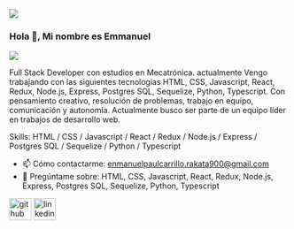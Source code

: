 ![](https://thumbs.gfycat.com/ExcellentMadeupChital-max-1mb.gif)
-------------------------------------------------------------------------------------------------------------------------------------------------------------------------
### Hola 👋, Mi nombre es Emmanuel
![](https://res.cloudinary.com/dltjb3yhc/image/upload/v1659452594/banner/Pa%C3%BAl_66_sjs9w2.png)

Full Stack Developer con estudios en Mecatrónica. actualmente Vengo trabajando con las siguientes tecnologias HTML, CSS, Javascript, React, Redux, Node.js, Express, Postgres SQL, Sequelize, Python, Typescript. Con pensamiento creativo, resolución de problemas, trabajo en equipo, comunicación y autonomía. Actualmente busco ser parte de un equipo líder en trabajos de desarrollo web.

Skills:  HTML / CSS / Javascript / React / Redux / Node.js  / Express / Postgres SQL / Sequelize / Python / Typescript 

- 📫 Cómo contactarme: enmanuelpaulcarrillo.rakata900@gmail.com
- 💬 Pregúntame sobre:  HTML, CSS, Javascript, React, Redux, Node.js, Express,  Postgres SQL, Sequelize, Python, Typescript 

[<img src='https://cdn.jsdelivr.net/npm/simple-icons@3.0.1/icons/github.svg' alt='github' height='40'>](https://github.com/EmaPaul)  [<img src='https://cdn.jsdelivr.net/npm/simple-icons@3.0.1/icons/linkedin.svg' alt='linkedin' height='40'>](https://www.linkedin.com/in/https://www.linkedin.com/in/emmanuel-pa%C3%BAl-carrillo-carpio//)  

